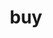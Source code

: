 ---
category: 3-letters
denotation: null
name: buy
reference_link: https://www.etymonline.com/word/buy
root_language: null
root_name: null
title: buy
type: free
word_sums:
- respelling: buy
  sum: 'Buy + '
---